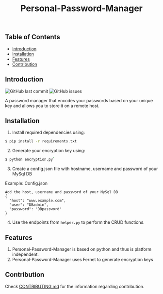 <h1 align="center"> Personal-Password-Manager </h1> <br>

<!-- Add banner Image here -->

## Table of Contents

- [Introduction](#introduction)
- [Installation](#installation)
- [Features](#features)
- [Contribution](#contribution)

## Introduction


![GitHub last commit](https://img.shields.io/github/last-commit/sansyrox/Personal-Password-Manager)  ![GitHub issues](https://img.shields.io/github/issues/sansyrox/Personal-Password-Manager)


A password manager that encodes your passwords based on your unique key and allows you to store it on a remote host.

## Installation

1. Install required dependencies using:

```sh
$ pip install -r requirements.txt
```

2. Generate your encryption key using:

```sh
$ python encryption.py`
```

3. Create a config.json file with hostname, username and password of your MySql DB

Example: Config.json
```
Add the host, username and password of your MySql DB
{
  "host": "www.example.com",
  "user": "DBadmin",
  "password": "DBpassword"
}
```

4. Use the endpoints from `helper.py` to perform the CRUD functions.

## Features

1. Personal-Password-Manager is based on python and thus is platform independent.
2. Personal-Password-Manager uses Fernet to generate encryption keys

## Contribution

Check [CONTRIBUTING.md](https://github.com/sansyrox/Personal-Password-Manager/blob/main/CONTRIBUTING.md) for the information regarding contribution.